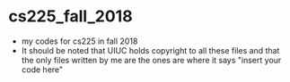# cs225_fall_2018
- my codes for cs225 in fall 2018
- It should be noted that UIUC holds copyright to all these files and that the only files written by me are the ones are where it says "insert your code here"
